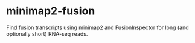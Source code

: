 # minimap2-fusion

Find fusion transcripts using minimap2 and FusionInspector for long (and optionally short) RNA-seq reads.

